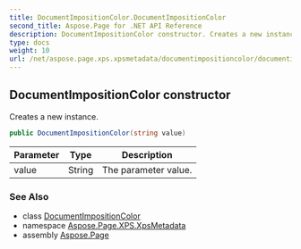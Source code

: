 ```yaml
---
title: DocumentImpositionColor.DocumentImpositionColor
second_title: Aspose.Page for .NET API Reference
description: DocumentImpositionColor constructor. Creates a new instance
type: docs
weight: 10
url: /net/aspose.page.xps.xpsmetadata/documentimpositioncolor/documentimpositioncolor/
---
```

## DocumentImpositionColor constructor

Creates a new instance.

```csharp
public DocumentImpositionColor(string value)
```

| Parameter | Type | Description |
| --- | --- | --- |
| value | String | The parameter value. |

### See Also

* class [DocumentImpositionColor](../)
* namespace [Aspose.Page.XPS.XpsMetadata](../../documentimpositioncolor/)
* assembly [Aspose.Page](../../../)


